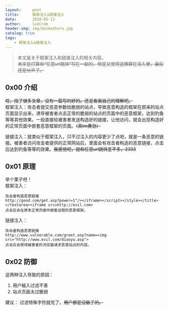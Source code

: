 ```yaml
---
layout:     post
title:      框架注入&链接注入
date:       2020-05-13
author:     lceCr4m
header-img: img/daimazhuru.jpg
catalog: true
tags:
    - 框架注入&链接注入
---
```

> 本文是关于框架注入和链接注入的相关内容。  
~~本来是打算和“任意url跳转”写在一起的，但是又觉得这俩算在注入里，最后还是分开了。~~

## 0x00 介绍
~~哎，找了很多文章，没有一篇写的好的。还是看我自己的理解吧。~~  
框架注入：攻击者提交恶意参数给脆弱的站点，导致恶意构造的框架在原来的站点页面显示出来，诱导被害者点击正常的脆弱的站点的页面中的恶意框架，达到钓鱼等等其他效果。一般直接给被害者发送构造好的链接，让他访问，就会出现构造好的正常页面中嵌套恶意框架的页面。~~（真tm费劲）~~

链接注入：就类似于框架注入，只不过注入的内容更少了点吧，就是一条恶意的链接。被害者访问攻击者提供的正常网站后，里面会有攻击者构造的恶意链接，点击后达到钓鱼等等的效果。~~我感觉吧，就和任意url跳转差不多。2333~~
## 0x01 原理
举个栗子吧！  
框架注入：

```
攻击者构造恶意链接
http://good.com/get.asp?power=1"/></iframe></script></style></title></textarea><iframe src=http://evil.com>
点击后会在原本正常页面中嵌套远程的恶意框架。
```

链接注入：
```
攻击者构造恶意链接
http://www.vulnerable.com/greet.asp?name=<img src="http://www.evil.com/diaoyu.asp">
点击后会使得被害者的浏览器请求恶意站点的内容。
```
## 0x02 防御
这两种注入导致的原因：
1. 用户输入过滤不善
1. 站点页面太过脆弱

建议：
过滤特殊字符就完了。~~用户都是没脑子的。~~




















